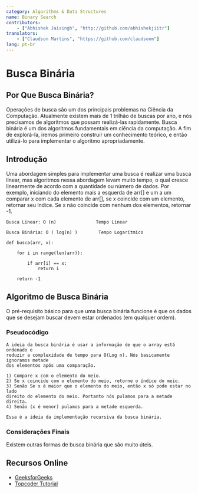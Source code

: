 ```yaml
---
category: Algorithms & Data Structures
name: Binary Search
contributors:
    - ["Abhishek Jaisingh", "http://github.com/abhishekjiitr"]
translators:
    - ["Claudson Martins", "https://github.com/claudsonm"]
lang: pt-br
---
```


# Busca Binária

## Por Que Busca Binária?

Operações de busca são um dos principais problemas na Ciência da Computação.
Atualmente existem mais de 1 trilhão de buscas por ano, e nós precisamos de
algoritmos que possam realizá-las rapidamente. Busca binária é um dos algoritmos
fundamentais em ciência da computação. A fim de explorá-la, iremos primeiro
construir um conhecimento teórico, e então utilizá-lo para implementar o
algoritmo apropriadamente.

## Introdução

Uma abordagem simples para implementar uma busca é realizar uma busca linear,
mas algoritmos nessa abordagem levam muito tempo, o qual cresce linearmente de
acordo com a quantidade ou número de dados. Por exemplo, iniciando do elemento
mais a esquerda de arr[] e um a um comparar x com cada elemento de arr[], se x
coincide com um elemento, retornar seu índice. Se x não coincide com nenhum dos
elementos, retornar -1.

```
Busca Linear: O (n)               Tempo Linear

Busca Binária: O ( log(n) )		   Tempo Logarítmico

```
```
def busca(arr, x):

    for i in range(len(arr)):

        if arr[i] == x:
            return i

    return -1

```
## Algoritmo de Busca Binária

O pré-requisito básico para que uma busca binária funcione é que os dados que se
desejam buscar devem estar ordenados (em qualquer ordem).

### Pseudocódigo

```
A ideia da busca binária é usar a informação de que o array está ordenado e
reduzir a complexidade de tempo para O(Log n). Nós basicamente ignoramos metade
dos elementos após uma comparação.

1) Compare x com o elemento do meio.
2) Se x coincide com o elemento do meio, retorne o índice do meio.
3) Senão Se x é maior que o elemento do meio, então x só pode estar no lado
direito do elemento do meio. Portanto nós pulamos para a metade direita.
4) Senão (x é menor) pulamos para a metade esquerda.

Essa é a ideia da implementação recursiva da busca binária.

```

### Considerações Finais

Existem outras formas de busca binária que são muito úteis.

## Recursos Online

* [GeeksforGeeks](http://www.geeksforgeeks.org/the-ubiquitous-binary-search-set-1/)
* [Topcoder Tutorial](https://www.topcoder.com/community/data-science/data-science-tutorials/binary-search/)
